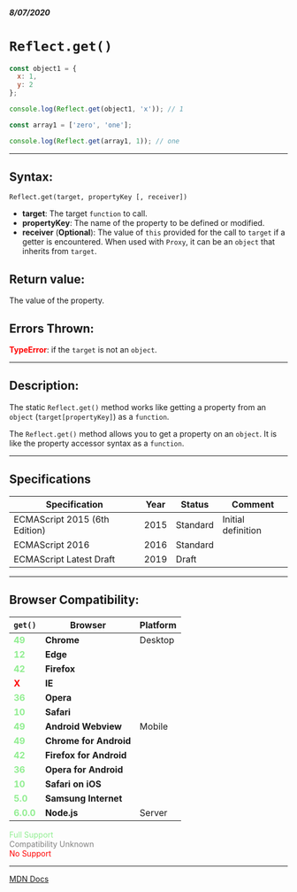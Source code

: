 ##### 8/07/2020
# `Reflect.get()`

```js
const object1 = {
  x: 1,
  y: 2
};

console.log(Reflect.get(object1, 'x')); // 1

const array1 = ['zero', 'one'];

console.log(Reflect.get(array1, 1)); // one
```

---

## Syntax:
`Reflect.get(target, propertyKey [, receiver])`

* **target**: The target `function` to call.
* **propertyKey**: The name of the property to be defined or modified.
* **receiver** (**Optional**): The value of `this` provided for the call to `target` if a getter is encountered. When used with `Proxy`, it can be an `object` that inherits from `target`.

## Return value:
The value of the property.

## Errors Thrown:
<span style="color: red">**TypeError**</span>: if the `target` is not an `object`. 

---

## Description:
The static `Reflect.get()` method works like getting a property from an `object` (`target[propertyKey]`) as a `function`.

The `Reflect.get()` method allows you to get a property on an `object`. It is like the property accessor syntax as a `function`.

---

## Specifications
| Specification | Year | Status | Comment |
|---|---|---|---|
| ECMAScript 2015 (6th Edition) | 2015 | Standard | Initial definition |
| ECMAScript 2016 | 2016 | Standard |  |
| ECMAScript Latest Draft | 2019 | Draft |  |

---

## Browser Compatibility:
| `get()` | Browser | Platform |
|---|---|---|
| <span style="color: lightgreen">**49**</span> | **Chrome** | Desktop | 
| <span style="color: lightgreen">**12**</span> | **Edge** || 
| <span style="color: lightgreen">**42**</span> | **Firefox** || 
| <span style="color: red">**X**</span> | **IE** || 
| <span style="color: lightgreen">**36**</span> | **Opera** || 
| <span style="color: lightgreen">**10**</span> | **Safari** || 
| <span style="color: lightgreen">**49**</span> | **Android Webview** | Mobile | 
| <span style="color: lightgreen">**49**</span> | **Chrome for Android** || 
| <span style="color: lightgreen">**42**</span> | **Firefox for Android** || 
| <span style="color: lightgreen">**36**</span> | **Opera for Android** || 
| <span style="color: lightgreen">**10**</span> | **Safari on iOS** || 
| <span style="color: lightgreen">**5.0**</span> | **Samsung Internet** || 
| <span style="color: lightgreen">**6.0.0**</span> | **Node.js** | Server | 

<span style="color: lightgreen">Full Support</span>  
<span style="color: grey">Compatibility Unknown</span>  
<span style="color: red">No Support</span>

---

[MDN Docs](https://developer.mozilla.org/en-US/docs/Web/JavaScript/Reference/Global_Objects/Reflect/get)